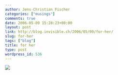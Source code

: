 ```yaml
---
author: Jens-Christian Fischer
categories: ["musings"]
comments: true
date: 2006-05-09 15:28:23+00:00
layout: post
link: http://blog.invisible.ch/2006/05/09/for-her/
slug: for-her
tags: ["blog"]
title: for her
type: post
wordpress_id: 536
---
```


![](images/rose-small.jpg)
